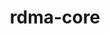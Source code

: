 ---
title: "rdma-core"
layout: cache
categories: [package, develop-2024-02-18]
meta: {"versions": ["49.0"], "compilers": ["gcc@=11.4.0", "gcc@=7.3.1", "gcc@=7.5.0"], "oss": ["amzn2", "ubuntu18.04", "ubuntu22.04"], "platforms": ["linux"], "targets": ["aarch64", "neoverse_n1", "x86_64_v3"], "stacks": ["aws-isc", "aws-isc-aarch64", "ml-linux-x86_64-cuda", "radiuss", "root"], "num_specs": 10, "num_specs_by_stack": {"aws-isc-aarch64": 4, "root": 10, "aws-isc": 2, "radiuss": 2, "ml-linux-x86_64-cuda": 2}}
spec_details: [{"hash": "6x5v63efxt6zi6dqh7emvvhi2d6sd67y", "compiler": "gcc@=7.3.1", "versions": ["49.0"], "os": "amzn2", "platform": "linux", "target": "aarch64", "variants": ["build_system=cmake", "build_type=Release", "generator=make", "~ipo", "+man_pages", "+pyverbs", "+static"], "stacks": ["aws-isc-aarch64", "root"], "size": "-", "tarball": "https://binaries.spack.io/releases/develop-2024-02-18/build_cache/linux-amzn2-aarch64/gcc-7.3.1/rdma-core-49.0/linux-amzn2-aarch64-gcc-7.3.1-rdma-core-49.0-6x5v63efxt6zi6dqh7emvvhi2d6sd67y.spack"}, {"hash": "i2y5oyv3hucark2q2xzsxxq7p7bsbg7u", "compiler": "gcc@=7.3.1", "versions": ["49.0"], "os": "amzn2", "platform": "linux", "target": "aarch64", "variants": ["build_system=cmake", "build_type=Release", "generator=make", "~ipo", "+man_pages", "+pyverbs", "+static"], "stacks": ["aws-isc-aarch64", "root"], "size": "-", "tarball": "https://binaries.spack.io/releases/develop-2024-02-18/build_cache/linux-amzn2-aarch64/gcc-7.3.1/rdma-core-49.0/linux-amzn2-aarch64-gcc-7.3.1-rdma-core-49.0-i2y5oyv3hucark2q2xzsxxq7p7bsbg7u.spack"}, {"hash": "przoaiz6dzb7cyxpdjyzoudgostezleo", "compiler": "gcc@=7.3.1", "versions": ["49.0"], "os": "amzn2", "platform": "linux", "target": "neoverse_n1", "variants": ["build_system=cmake", "build_type=Release", "generator=make", "~ipo", "+man_pages", "+pyverbs", "+static"], "stacks": ["aws-isc-aarch64", "root"], "size": "-", "tarball": "https://binaries.spack.io/releases/develop-2024-02-18/build_cache/linux-amzn2-neoverse_n1/gcc-7.3.1/rdma-core-49.0/linux-amzn2-neoverse_n1-gcc-7.3.1-rdma-core-49.0-przoaiz6dzb7cyxpdjyzoudgostezleo.spack"}, {"hash": "mgzk3mz6e2gh7gx25ggtagaglapr5etd", "compiler": "gcc@=7.3.1", "versions": ["49.0"], "os": "amzn2", "platform": "linux", "target": "neoverse_n1", "variants": ["build_system=cmake", "build_type=Release", "generator=make", "~ipo", "+man_pages", "+pyverbs", "+static"], "stacks": ["aws-isc-aarch64", "root"], "size": "-", "tarball": "https://binaries.spack.io/releases/develop-2024-02-18/build_cache/linux-amzn2-neoverse_n1/gcc-7.3.1/rdma-core-49.0/linux-amzn2-neoverse_n1-gcc-7.3.1-rdma-core-49.0-mgzk3mz6e2gh7gx25ggtagaglapr5etd.spack"}, {"hash": "xrwtfhthdh4v52rm4ty3cttxi2pnjxgh", "compiler": "gcc@=7.3.1", "versions": ["49.0"], "os": "amzn2", "platform": "linux", "target": "x86_64_v3", "variants": ["build_system=cmake", "build_type=Release", "generator=make", "~ipo", "+man_pages", "+pyverbs", "+static"], "stacks": ["aws-isc", "root"], "size": "-", "tarball": "https://binaries.spack.io/releases/develop-2024-02-18/build_cache/linux-amzn2-x86_64_v3/gcc-7.3.1/rdma-core-49.0/linux-amzn2-x86_64_v3-gcc-7.3.1-rdma-core-49.0-xrwtfhthdh4v52rm4ty3cttxi2pnjxgh.spack"}, {"hash": "twbdvlhbfoi6c4x6zxd3oljtd42xa54l", "compiler": "gcc@=7.3.1", "versions": ["49.0"], "os": "amzn2", "platform": "linux", "target": "x86_64_v3", "variants": ["build_system=cmake", "build_type=Release", "generator=make", "~ipo", "+man_pages", "+pyverbs", "+static"], "stacks": ["aws-isc", "root"], "size": "-", "tarball": "https://binaries.spack.io/releases/develop-2024-02-18/build_cache/linux-amzn2-x86_64_v3/gcc-7.3.1/rdma-core-49.0/linux-amzn2-x86_64_v3-gcc-7.3.1-rdma-core-49.0-twbdvlhbfoi6c4x6zxd3oljtd42xa54l.spack"}, {"hash": "emqc3n5bpje6a5gsnvflzk43k4isnrcu", "compiler": "gcc@=7.5.0", "versions": ["49.0"], "os": "ubuntu18.04", "platform": "linux", "target": "x86_64_v3", "variants": ["build_system=cmake", "build_type=Release", "generator=make", "~ipo", "+man_pages", "+pyverbs", "+static"], "stacks": ["root", "radiuss"], "size": "-", "tarball": "https://binaries.spack.io/releases/develop-2024-02-18/build_cache/linux-ubuntu18.04-x86_64_v3/gcc-7.5.0/rdma-core-49.0/linux-ubuntu18.04-x86_64_v3-gcc-7.5.0-rdma-core-49.0-emqc3n5bpje6a5gsnvflzk43k4isnrcu.spack"}, {"hash": "54zgcomdkljbzvfczjn25taj5u7zox2l", "compiler": "gcc@=7.5.0", "versions": ["49.0"], "os": "ubuntu18.04", "platform": "linux", "target": "x86_64_v3", "variants": ["build_system=cmake", "build_type=Release", "generator=make", "~ipo", "+man_pages", "+pyverbs", "+static"], "stacks": ["root", "radiuss"], "size": "-", "tarball": "https://binaries.spack.io/releases/develop-2024-02-18/build_cache/linux-ubuntu18.04-x86_64_v3/gcc-7.5.0/rdma-core-49.0/linux-ubuntu18.04-x86_64_v3-gcc-7.5.0-rdma-core-49.0-54zgcomdkljbzvfczjn25taj5u7zox2l.spack"}, {"hash": "buzeuijrksqg5g2echla34zphcybqzj4", "compiler": "gcc@=11.4.0", "versions": ["49.0"], "os": "ubuntu22.04", "platform": "linux", "target": "x86_64_v3", "variants": ["build_system=cmake", "build_type=Release", "generator=make", "~ipo", "+man_pages", "+pyverbs", "+static"], "stacks": ["root", "ml-linux-x86_64-cuda"], "size": "-", "tarball": "https://binaries.spack.io/releases/develop-2024-02-18/build_cache/linux-ubuntu22.04-x86_64_v3/gcc-11.4.0/rdma-core-49.0/linux-ubuntu22.04-x86_64_v3-gcc-11.4.0-rdma-core-49.0-buzeuijrksqg5g2echla34zphcybqzj4.spack"}, {"hash": "zh3wihprztrt43wyvzemgk4vevhgh44d", "compiler": "gcc@=11.4.0", "versions": ["49.0"], "os": "ubuntu22.04", "platform": "linux", "target": "x86_64_v3", "variants": ["build_system=cmake", "build_type=Release", "generator=make", "~ipo", "+man_pages", "+pyverbs", "+static"], "stacks": ["root", "ml-linux-x86_64-cuda"], "size": "-", "tarball": "https://binaries.spack.io/releases/develop-2024-02-18/build_cache/linux-ubuntu22.04-x86_64_v3/gcc-11.4.0/rdma-core-49.0/linux-ubuntu22.04-x86_64_v3-gcc-11.4.0-rdma-core-49.0-zh3wihprztrt43wyvzemgk4vevhgh44d.spack"}]
---
